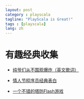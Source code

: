 ```yaml
---
layout: post
category : playscala
tagline: "PlayScala is Great!"
tags : [playscala]
lang: zh
---
```

# 有趣经典收集

*  [纯爷们从不围观爆炸（英文歌词）](wiki/FunnyClassic/CoolGuyDontLookAtExplosions)

*  [情人节程序员经典表白](wiki/FunnyClassic/Confession214)

*  [一个不错的塔防Flash游戏](http://115.com/file/e7ztthys#kingdom-rush-12141.swf)
